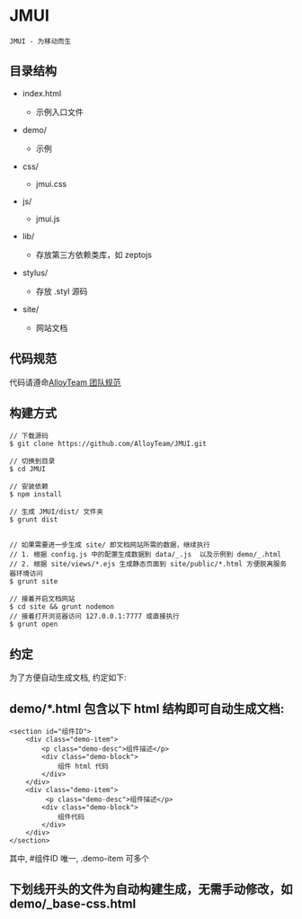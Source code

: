 # JMUI
    
    JMUI - 为移动而生


## 目录结构

- index.html
    + 示例入口文件
- demo/
    + 示例
- css/
   + jmui.css
- js/
   + jmui.js
- lib/
   + 存放第三方依赖类库，如 zeptojs

- stylus/
    + 存放 .styl 源码

- site/
    + 网站文档


## 代码规范

代码请遵命[AlloyTeam 团队规范](http://alloyteam.github.io/code-guide/#css)

## 构建方式
    
    // 下载源码
    $ git clone https://github.com/AlloyTeam/JMUI.git

    // 切换到目录
    $ cd JMUI

    // 安装依赖
    $ npm install 

    // 生成 JMUI/dist/ 文件夹
    $ grunt dist


    // 如果需要进一步生成 site/ 即文档网站所需的数据，继续执行
    // 1. 根据 config.js 中的配置生成数据到 data/_.js  以及示例到 demo/_.html
    // 2. 根据 site/views/*.ejs 生成静态页面到 site/public/*.html 方便脱离服务器环境访问
    $ grunt site

    // 接着开启文档网站
    $ cd site && grunt nodemon
    // 接着打开浏览器访问 127.0.0.1:7777 或直接执行
    $ grunt open


## 约定

为了方便自动生成文档, 约定如下:

## demo/*.html 包含以下 html 结构即可自动生成文档:

    <section id="组件ID">
        <div class="demo-item">
            <p class="demo-desc">组件描述</p>
            <div class="demo-block">
                组件 html 代码
            </div>
        </div>
        <div class="demo-item">
             <p class="demo-desc">组件描述</p>
            <div class="demo-block">
                组件代码
            </div>
        </div>
    </section>

其中, #组件ID 唯一, .demo-item 可多个

## 下划线开头的文件为自动构建生成，无需手动修改，如 demo/_base-css.html





